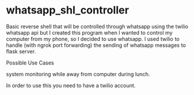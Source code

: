 # whatsapp_shl_controller
Basic reverse shell that will be controlled through whatsapp using the twilio whatsapp api
but 
I created this program when I wanted to control my computer from my phone, so I decided to use whatsapp. I used twilio to handle (with ngrok port forwarding) the sending of whatsapp messages to flask server.

Possible Use Cases

system monitoring while away from computer during lunch.

In order to use this you need to have a twilio account.
